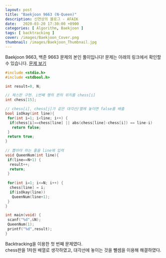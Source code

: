 ```yaml
---
layout: post
title: "Baekjoon 9663 (N-Queen)"
description: 신연상의 블로그 - AFAIK
date:   2020-03-20 17:30:00 +0900
categories: [ Algorithm, Baekjoon ]
tags: [ backtracking ]
cover: /images/Baekjoon_Cover.png
thumbnail: /images/Baekjoon_Thumbnail.jpg
---
```


Baekjoon 9663, 백준 9663 문제의 본인 풀이입니다!
문제는 아래의 링크에서 확인할 수 있습니다.
[문제 보기][prob]  
<!-- more -->
```c++
#include <stdio.h>
#include <stdbool.h>

int result=0, N;

// 체스판 구현. i번째 행의 퀸의 위치를 chess[i]
int chess[15];

// chess[i], chess[j]가 같은 대각선/열에 놓이면 false를 배출
bool isOkay(int line){
 for(int i=1; i<line; i++) {
  if(chess[i]==chess[line] || abs(chess[line]-chess[i]) == line-i)
   return false;
 }
 return true;
}
 
// 뽑아야 하는 줄을 line에 입력
void QueenNum(int line){
 if(line==N+1) {
  result++;
  return;
 }
 
 for(int i=1; i<=N; i++) {
  chess[line] = i;
  if(isOkay(line))
   QueenNum(line+1);
 }
}

int main(void) {
 scanf("%d",&N);
 QueenNum(1);
 printf("%d",result);
}
```

Backtracking을 이용한 첫 번째 문제였다.  
chess판을 1차원 배열로 생각하였고, 대각선에 놓이는 것을 뺄셈을 이용해 해결하였다.

[prob]: https://www.acmicpc.net/problem/9663